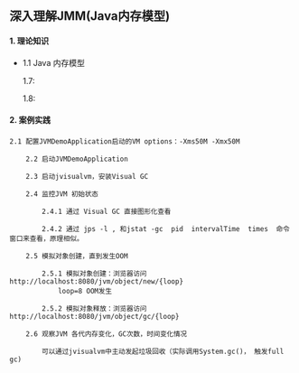 ## 深入理解JMM(Java内存模型)

#### 1. 理论知识

- 1.1 Java 内存模型

     1.7: 
     
     1.8: 
    
#### 2. 案例实践

    2.1 配置JVMDemoApplication启动的VM options：-Xms50M -Xmx50M
        
        2.2 启动JVMDemoApplication
        
        2.3 启动jvisualvm，安装Visual GC 
        
        2.4 监控JVM 初始状态
        
            2.4.1 通过 Visual GC 直接图形化查看
            
            2.4.2 通过 jps -l , 和jstat -gc  pid  intervalTime  times  命令窗口来查看，原理相似。
    
        2.5 模拟对象创建，直到发生OOM
         
            2.5.1 模拟对象创建：浏览器访问 http://localhost:8080/jvm/object/new/{loop}
                loop=8 OOM发生
            
            2.5.2 模拟对象释放：浏览器访问 http://localhost:8080/jvm/object/gc/{loop}
            
        2.6 观察JVM 各代内存变化，GC次数，时间变化情况
            
            可以通过jvisualvm中主动发起垃圾回收（实际调用System.gc()， 触发full gc)